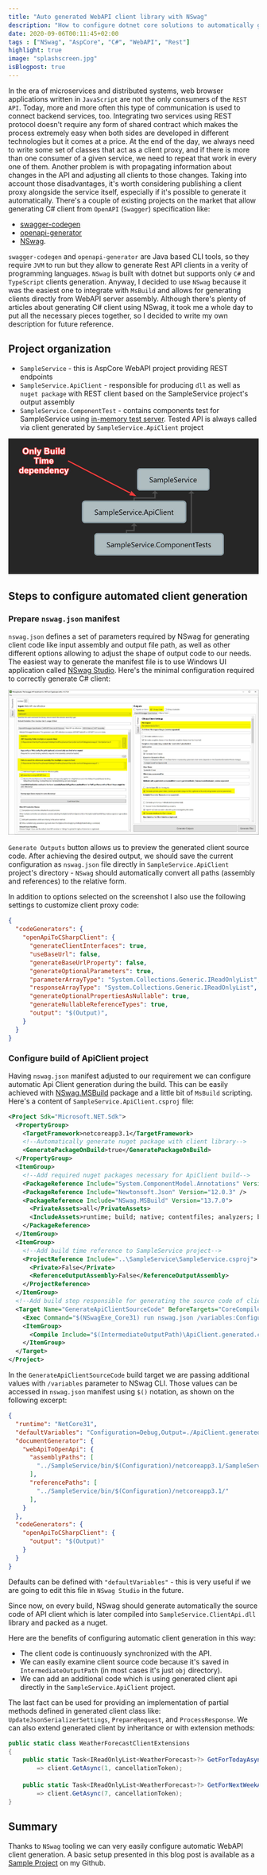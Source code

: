 ```yaml
---
title: "Auto generated WebAPI client library with NSwag"
description: "How to configure dotnet core solutions to automatically generate client packages for WebAPI projects"
date: 2020-09-06T00:11:45+02:00
tags : ["NSwag", "AspCore", "C#", "WebAPI", "Rest"]
highlight: true
image: "splashscreen.jpg"
isBlogpost: true
---
```


In the era of microservices and distributed systems, web browser applications written in `JavaScript` are not the only consumers of the `REST API`. Today, more and more often this type of communication is used to connect backend services, too. Integrating two services using REST protocol doesn't require any form of shared contract which makes the process extremely easy when both sides are developed in different technologies but it comes at a price. At the end of the day, we always need to write some set of classes that act as a client proxy, and if there is more than one consumer of a given service, we need to repeat that work in every one of them. Another problem is with propagating information about changes in the API and adjusting all clients to those changes. Taking into account those disadvantages, it's worth considering publishing a client proxy alongside the service itself, especially if it's possible to generate it automatically. There's a couple of existing projects on the market that allow generating C# client from `OpenAPI` (`Swagger`) specification like:

- [swagger-codegen](https://swagger.io/tools/swagger-codegen/)
- [openapi-generator](https://github.com/OpenAPITools/openapi-generator)
- [NSwag](https://github.com/RicoSuter/NSwag). 

`swagger-codegen` and `openapi-generator` are Java based CLI tools, so they require `JVM` to run but they allow to generate Rest API clients in a verity of programming languages. `NSwag` is built with dotnet but supports only `C#` and `TypeScript` clients generation. Anyway, I decided to use `NSwag` because it was the easiest one to integrate with `MsBuild` and allows for generating clients directly from WebAPI server assembly. Although there's plenty of articles about generating C# client using NSwag, it took me a whole day to put all the necessary pieces together, so I decided to write my own description for future reference.

## Project organization

- `SampleService` - this is AspCore WebAPI project providing REST endpoints
- `SampleService.ApiClient` - responsible for producing `dll` as well as `nuget package` with REST client based on the SampleService project's output assembly
- `SampleService.ComponentTest` - contains components test for SampleService using [in-memory test server](https://docs.microsoft.com/en-us/dotnet/api/microsoft.aspnetcore.testhost.testserver?view=aspnetcore-3.0). Tested API is always called via client generated by `SampleService.ApiClient` project

![Project dependency diagram](architecture.jpg)

## Steps to configure automated client generation

### Prepare `nswag.json` manifest

`nswag.json` defines a set of parameters required by NSwag for generating client code like input assembly and output file path, as well as other different options allowing to adjust the shape of output code to our needs. The easiest way to generate the manifest file is to use Windows UI application called [NSwag Studio](https://github.com/RicoSuter/NSwag/wiki/NSwagStudio).
Here's the minimal configuration required to correctly generate C# client:

![Nswag Studio sample configuration](nswag_studio.jpg)

`Generate Outputs` button allows us to preview the generated client source code. After achieving the desired output, we should save the current configuration as `nswag.json` file directly in `SampleService.ApiClient` project's directory - `NSwag` should automatically convert all paths (assembly and references) to the relative form.


In addition to options selected on the screenshot I also use the following settings to customize client proxy code:

```json
{
  "codeGenerators": {
    "openApiToCSharpClient": {      
      "generateClientInterfaces": true,
      "useBaseUrl": false,
      "generateBaseUrlProperty": false,
      "generateOptionalParameters": true,
      "parameterArrayType": "System.Collections.Generic.IReadOnlyList",
      "responseArrayType": "System.Collections.Generic.IReadOnlyList",      
      "generateOptionalPropertiesAsNullable": true,
      "generateNullableReferenceTypes": true,
      "output": "$(Output)",
    }
  }
}
```

### Configure build of ApiClient project

Having `nswag.json` manifest adjusted to our requirement we can configure automatic Api Client generation during the build. This can be easily achieved with [NSwag.MSBuild](https://github.com/RicoSuter/NSwag/wiki/NSwag.MSBuild) package and a little bit of `MsBuild` scripting. Here's a content of `SampleService.ApiClient.csproj` file:

```xml
<Project Sdk="Microsoft.NET.Sdk">
  <PropertyGroup>
    <TargetFramework>netcoreapp3.1</TargetFramework>
    <!--Automatically generate nuget package with client library-->
    <GeneratePackageOnBuild>true</GeneratePackageOnBuild>
  </PropertyGroup>
  <ItemGroup>
    <!--Add required nuget packages necessary for ApiClient build-->
    <PackageReference Include="System.ComponentModel.Annotations" Version="4.7.0" />
    <PackageReference Include="Newtonsoft.Json" Version="12.0.3" />
    <PackageReference Include="NSwag.MSBuild" Version="13.7.0">
      <PrivateAssets>all</PrivateAssets>
      <IncludeAssets>runtime; build; native; contentfiles; analyzers; buildtransitive</IncludeAssets>
    </PackageReference>
  </ItemGroup>
  <ItemGroup>
    <!--Add build time reference to SampleService project-->
    <ProjectReference Include="..\SampleService\SampleService.csproj">
      <Private>False</Private>
      <ReferenceOutputAssembly>False</ReferenceOutputAssembly>
    </ProjectReference>
  </ItemGroup>
  <!--Add build step responsible for generating the source code of client api and including it to compilation-->
  <Target Name="GenerateApiClientSourceCode" BeforeTargets="CoreCompile;PrepareResource">
    <Exec Command="$(NSwagExe_Core31) run nswag.json /variables:Configuration=$(Configuration),Output=$(IntermediateOutputPath)\ApiClient.generated.cs" />
    <ItemGroup>
      <Compile Include="$(IntermediateOutputPath)\ApiClient.generated.cs" />
    </ItemGroup>
  </Target>
</Project>
```

In the `GenerateApiClientSourceCode` build target we are passing additional values with `/variables` parameter to NSwag CLI. Those values can be accessed in `nswag.json` manifest using `$()` notation, as shown on the following excerpt:

```json
{
  "runtime": "NetCore31",
  "defaultVariables": "Configuration=Debug,Output=./ApiClient.generated.cs",
  "documentGenerator": {
    "webApiToOpenApi": {
      "assemblyPaths": [
        "../SampleService/bin/$(Configuration)/netcoreapp3.1/SampleService.dll"
      ],
      "referencePaths": [
        "../SampleService/bin/$(Configuration)/netcoreapp3.1/"
      ],
    }
  },
  "codeGenerators": {
    "openApiToCSharpClient": {
      "output": "$(Output)"
    }
  }
}
```

Defaults can be defined with `"defaultVariables"` - this is very useful if we are going to edit this file in `NSwag Studio` in the future.

Since now, on every build, NSwag should generate automatically the source code of API client which is later compiled into `SampleService.ClientApi.dll` library and packed as a nuget.

Here are the benefits of configuring automatic client generation in this way:

- The client code is continuously synchronized with the API.
- We can easily examine client source code because it's saved in `IntermediateOutputPath` (in most cases it's just `obj` directory).
- We can add an additional code which is using generated client api directly in the `SampleService.ApiClient` project. 

The last fact can be used for providing an implementation of partial methods defined in generated client class like: `UpdateJsonSerializerSettings`, `PrepareRequest`, and `ProcessResponse`.
We can also extend generated client by inheritance or with extension methods:

```cs
public static class WeatherForecastClientExtensions
{
    public static Task<IReadOnlyList<WeatherForecast>?> GetForTodayAsync(this IWeatherForecastClient client, CancellationToken cancellationToken = default) 
        => client.GetAsync(1, cancellationToken);
    
    public static Task<IReadOnlyList<WeatherForecast>?> GetForNextWeekAsync(this IWeatherForecastClient client, CancellationToken cancellationToken = default) 
        => client.GetAsync(7, cancellationToken);
}
```


## Summary 

Thanks to `NSwag` tooling we can very easily configure automatic WebAPI client generation. A basic setup presented in this blog post is available as a [Sample Project](https://github.com/cezarypiatek/SampleWebApiClientGeneration) on my Github.